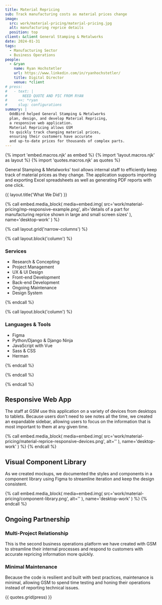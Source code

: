 ```yaml
---
title: Material Repricing
sub: Track manufacturing costs as material prices change
image:
  src: work/material-pricing/material-pricing.jpg
  alt: manufacturing reprice details
  position: top
client: &client General Stamping & Metalworks
date: 2024-01-31
tags:
  - Manufacturing Sector
  - Business Operations
people:
  - &ryan
    name: Ryan Hochstetler
    url: https://www.linkedin.com/in/ryanhochstetler/
    title: Digital Director
    venue: *client
# press:
#   - text: |
#       NEED QUOTE AND PIC FROM RYAN
#     <<: *ryan
#     slug: configurations
summary: |
  OddBird helped General Stamping & Metalworks
  plan, design, and develop Material Repricing,
  a responsive web application.
  Material Repricing allows GSM
  to quickly track changing material prices,
  ensuring their customers have accurate
  and up-to-date prices for thousands of complex parts.
---
```


{% import 'embed.macros.njk' as embed %}
{% import 'layout.macros.njk' as layout %}
{% import 'quotes.macros.njk' as quotes %}

General Stamping & Metalworks' tool
allows internal staff to efficiently keep track
of material prices as they change.
The application supports importing and exporting
Excel spreadsheets as well as generating
PDF reports with one click.

{{ layout.title('What We Did') }}

{% call embed.media_block(
  media=embed.img(
    src='work/material-pricing/mp-responsive-example.png',
    alt='details of a part for manufacturing reprice shown in large and small screen sizes'
  ),
  name='desktop-work'
) %}

{% call layout.grid('narrow-columns') %}

{% call layout.block('column') %}

### Services

- Research & Concepting
- Project Management
- UX & UI Design
- Front-end Development
- Back-end Development
- Ongoing Maintenance
- Design System

{% endcall %}

{% call layout.block('column') %}

### Languages & Tools

- Figma
- Python/Django & Django Ninja
- JavaScript with Vue
- Sass & CSS
- Herman

{% endcall %}

{% endcall %}

{% endcall %}

## Responsive Web App

The staff at GSM
use this application
on a variety of devices
from desktops to tablets.
Because users don't need
to see notes all the time,
we created an expandable sidebar,
allowing users to focus
on the information
that is most important to them
at any given time.

{% call embed.media_block(
  media=embed.img(
    src='work/material-pricing/material-reprice-responsive-devices.png',
    alt=''
  ),
  name='desktop-work'
) %}
{% endcall %}

## Visual Component Library

As we created mockups,
we documented the styles and components
in a component library
using Figma
to streamline iteration
and keep the design consistent.

{% call embed.media_block(
  media=embed.img(
    src='work/material-pricing/component-library.png',
    alt=''
  ),
  name='desktop-work'
) %}
{% endcall %}

## Ongoing Partnership

### Multi-Project Relationship

This is the second
business operations platform
we have created with GSM
to streamline their
internal processes
and respond to customers
with accurate repricing information
more quickly.

### Minimal Maintenance

Because the code is resilient
and built with best practices,
maintenance is minimal,
allowing GSM to spend time
testing and honing their operations
instead of reporting technical issues.

{{ quotes.grid(press) }}
